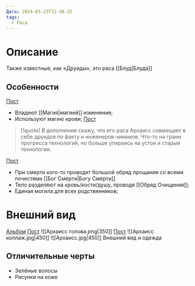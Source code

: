```yaml
---
Дата: 2024-03-23T12-38-25
tags:
  - Раса
---
```

# Описание
Также известные, как «Друиды», это раса [[Блуд|Блуда]]
## Особенности
[Пост](https://vk.com/wall-159799193_8313)
- Владеют [[Магия|магией]] изменения;
- Используют магию крови;
[Пост](https://vk.com/wall-208978263_502)
>[!quote]
>В дополнение скажу, что его раса Архаисс совмещает в себе друидов по факту и инженеров-химиков. Что-то на грани прогресса технологий, но больше упираясь на устои и старые технологии.


[Пост](https://vk.com/wall-208978263_10273)
- При смерти кого-то проводят большой обряд прощания со всеми почестями [[Бог Смерти|Богу Смерти]]
- Тело разделяют на кровь/кости/душу, проводя [[Обряд Очищения]];
- Единая могила для всех родственников;
# Внешний вид
[Альбом](https://vk.com/album-159799193_282830876)
[Пост](https://vk.com/wall-159799193_8024)
![[Архаисс голова.png|350]]
[Пост](https://vk.com/wall-159799193_10053)
![[Архаисс коллаж.jpg|450]]
![[Архаисс.jpg|450]]
Внешний вид и одежда
## Отличительные черты
- Зелёные волосы
- Рисунки на коже